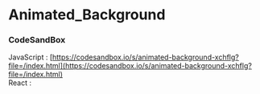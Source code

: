 # Animated_Background

### CodeSandBox

JavaScript : [https://codesandbox.io/s/animated-background-xchflg?file=/index.html](https://codesandbox.io/s/animated-background-xchflg?file=/index.html) \
React : []()
